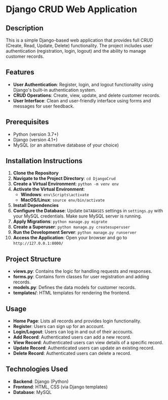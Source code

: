 # Django CRUD Web Application

## Description
This is a simple Django-based web application that provides full CRUD (Create, Read, Update, Delete) functionality. The project includes user authentication (registration, login, logout) and the ability to manage customer records.

## Features
- **User Authentication**: Register, login, and logout functionality using Django's built-in authentication system.
- **CRUD Operations**: Create, view, update, and delete customer records.
- **User Interface**: Clean and user-friendly interface using forms and messages for user feedback.

## Prerequisites
- Python (version 3.7+)
- Django (version 4.1+)
- MySQL (or an alternative database of your choice)

## Installation Instructions
1. **Clone the Repository**
2. **Navigate to the Project Directory**: `cd DjangoCrud`
3. **Create a Virtual Environment**: `python -m venv env`
4. **Activate the Virtual Environment**:
   - **Windows**: `env\Scripts\activate`
   - **MacOS/Linux**: `source env/bin/activate`
5. **Install Dependencies**
6. **Configure the Database**: Update `DATABASES` settings in `settings.py` with your MySQL credentials. Make sure MySQL server is running.
7. **Apply Migrations**: `python manage.py migrate`
8. **Create a Superuser**: `python manage.py createsuperuser`
9. **Run the Development Server**: `python manage.py runserver`
10. **Access the Application**: Open your browser and go to `http://127.0.0.1:8000/`

## Project Structure
- **views.py**: Contains the logic for handling requests and responses.
- **forms.py**: Contains form classes for user registration and adding records.
- **models.py**: Defines the data models for customer records.
- **templates/**: HTML templates for rendering the frontend.

## Usage
- **Home Page**: Lists all records and provides login functionality.
- **Register**: Users can sign up for an account.
- **Login/Logout**: Users can log in and out of their accounts.
- **Add Record**: Authenticated users can add a new record.
- **View Record**: Authenticated users can view details of a specific record.
- **Update Record**: Authenticated users can update an existing record.
- **Delete Record**: Authenticated users can delete a record.

## Technologies Used
- **Backend**: Django (Python)
- **Frontend**: HTML, CSS (via Django templates)
- **Database**: MySQL
